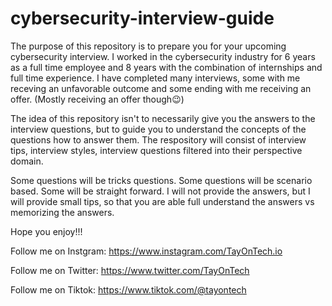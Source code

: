 # cybersecurity-interview-guide
The purpose of this repository is to prepare you for your upcoming cybersecurity interview. I worked in the cybersecurity industry for 6 years as a full time employee and 8 years with the combination of internships and full time experience. I have completed many interviews, some with me receving an unfavorable outcome and some ending with me receiving an offer. (Mostly receiving an offer though😉)

The idea of this repository isn't to necessarily give you the answers to the interview questions, but to guide you to understand the concepts of the questions how to answer them. The respository will consist of interview tips, interview styles, interview questions filtered into their perspective domain.

Some questions will be tricks questions. Some questions will be scenario based. Some will be straight forward. I will not provide the answers, but I will provide small tips, so that you are able full understand the answers vs memorizing the answers.

Hope you enjoy!!!

Follow me on Instgram: https://www.instagram.com/TayOnTech.io

Follow me on Twitter: https://www.twitter.com/TayOnTech

Follow me on Tiktok: https://www.tiktok.com/@tayontech
